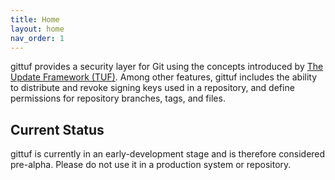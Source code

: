 ```yaml
---
title: Home
layout: home
nav_order: 1
---
```


gittuf provides a security layer for Git using the concepts introduced by
[The Update Framework (TUF)]. Among other features, gittuf includes the ability
to distribute and revoke signing keys used in a repository, and define
permissions for repository branches, tags, and files.

## Current Status

gittuf is currently in an early-development stage and is therefore considered
pre-alpha. Please do not use it in a production system or repository.


[The Update Framework (TUF)]: https://theupdateframework.io
